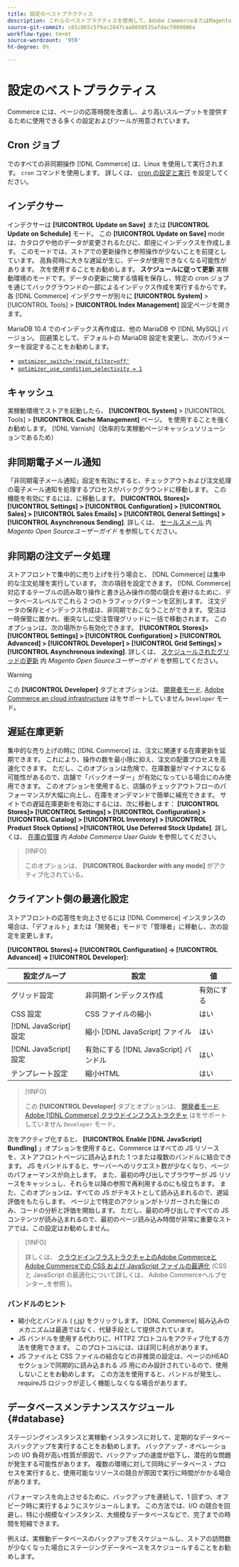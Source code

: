 ```yaml
---
title: 設定のベストプラクティス
description: これらのベストプラクティスを使用して、Adobe CommerceまたはMagento Open Sourceのデプロイメントの応答時間を最適化します。
source-git-commit: c65c065c5f9ac2847caa8898535afdacf089006a
workflow-type: tm+mt
source-wordcount: '959'
ht-degree: 0%

---
```



# 設定のベストプラクティス

Commerce には、ページの応答時間を改善し、より高いスループットを提供するために使用できる多くの設定およびツールが用意されています。

## Cron ジョブ

でのすべての非同期操作 [!DNL Commerce] は、Linux を使用して実行されます。 `cron` コマンドを使用します。 詳しくは、 [cron の設定と実行](https://devdocs.magento.com/guides/v2.4/config-guide/cli/config-cli-subcommands-cron.html) を設定してください。

## インデクサー

インデクサーは **[!UICONTROL Update on Save]** または **[!UICONTROL Update on Schedule]** モード。 この **[!UICONTROL Update on Save]** mode は、カタログや他のデータが変更されるたびに、即座にインデックスを作成します。 このモードでは、ストアでの更新操作と参照操作が少ないことを前提としています。 高負荷時に大きな遅延が生じ、データが使用できなくなる可能性があります。 次を使用することをお勧めします。 **スケジュールに従って更新** 実稼動環境のモードです。データの更新に関する情報を保存し、特定の cron ジョブを通じてバックグラウンドの一部によるインデックス作成を実行するからです。 各 [!DNL Commerce] インデクサーが別々に  **[!UICONTROL System]** > [!UICONTROL Tools] > **[!UICONTROL Index Management]** 設定ページを開きます。

MariaDB 10.4 でのインデックス再作成は、他の MariaDB や [!DNL MySQL] バージョン。 回避策として、デフォルトの MariaDB 設定を変更し、次のパラメーターを設定することをお勧めします。

* [`optimizer_switch='rowid_filter=off'`](https://mariadb.com/kb/en/optimizer-switch/)
* [`optimizer_use_condition_selectivity = 1`](https://mariadb.com/products/skysql/docs/reference/es/system-variables/optimizer_use_condition_selectivity/)

## キャッシュ

実稼動環境でストアを起動したら、 **[!UICONTROL System]** > [!UICONTROL Tools] > **[!UICONTROL Cache Management]** ページ。 を使用することを強くお勧めします。 [!DNL Varnish]（効率的な実稼動ページキャッシュソリューションであるため）

## 非同期電子メール通知

「非同期電子メール通知」設定を有効にすると、チェックアウトおよび注文処理の電子メール通知を処理するプロセスがバックグラウンドに移動します。 この機能を有効にするには、に移動します。 **[!UICONTROL Stores]> [!UICONTROL Settings] > [!UICONTROL Configuration] > [!UICONTROL Sales] > [!UICONTROL Sales Emails] > [!UICONTROL General Settings] >[!UICONTROL Asynchronous Sending]**. 詳しくは、 [セールスメール](https://docs.magento.com/user-guide/configuration/sales/sales-emails.html) 内 _Magento Open Sourceユーザーガイド_ を参照してください。

## 非同期の注文データ処理

ストアフロントで集中的に売り上げを行う場合と、 [!DNL Commerce] は集中的な注文処理を実行しています。 次の項目を設定できます。 [!DNL Commerce] 対応するテーブルの読み取り操作と書き込み操作の間の競合を避けるために、データベースレベルでこれら 2 つのトラフィックパターンを区別します。 注文データの保存とインデックス作成は、非同期でおこなうことができます。 受注は一時保管に置かれ、衝突なしに受注管理グリッドに一括で移動されます。 このオプションは、次の場所から有効化できます。 **[!UICONTROL Stores]> [!UICONTROL Settings] > [!UICONTROL Configuration] > [!UICONTROL Advanced] > [!UICONTROL Developer] > [!UICONTROL Grid Settings] >[!UICONTROL Asynchronous indexing]**. 詳しくは、 [スケジュールされたグリッドの更新](https://docs.magento.com/user-guide/sales/order-grid-updates-schedule.html) 内 _Magento Open Sourceユーザーガイド_ を参照してください。

>[!WARNING]
>
>この **[!UICONTROL Developer]** タブとオプションは、 [開発者モード](https://devdocs.magento.com/guides/v2.4/config-guide/cli/config-cli-subcommands-mode.html). [Adobe Commerce an cloud infrastructure](https://devdocs.magento.com/cloud/requirements/cloud-requirements.html#cloud-req-test) はをサポートしていません `Developer` モード。

## 遅延在庫更新

集中的な売り上げの時に [!DNL Commerce] は、注文に関連する在庫更新を延期できます。 これにより、操作の数を最小限に抑え、注文の配置プロセスを高速化できます。 ただし、このオプションは危険で、在庫数量がマイナスになる可能性があるので、店舗で「バックオーダー」が有効になっている場合にのみ使用できます。 このオプションを使用すると、店舗のチェックアウトフローのパフォーマンスが大幅に向上し、在庫をオンデマンドで簡単に補充できます。 サイトでの遅延在庫更新を有効にするには、次に移動します： **[!UICONTROL Stores]> [!UICONTROL Settings] > [!UICONTROL Configuration] > [!UICONTROL Catalog] > [!UICONTROL Inventory] > [!UICONTROL Product Stock Options] >[!UICONTROL Use Deferred Stock Update]**. 詳しくは、 [在庫の管理](https://docs.magento.com/user-guide/catalog/inventory.html) 内 _Adobe Commerce User Guide_ を参照してください。

>[!INFO]
>
>このオプションは、 **[!UICONTROL Backorder with any mode]** がアクティブ化されている。

## クライアント側の最適化設定

ストアフロントの応答性を向上させるには [!DNL Commerce] インスタンスの場合は、「デフォルト」または「開発者」モードで「管理者」に移動し、次の設定を変更します。

**[!UICONTROL Stores]-> [!UICONTROL Configuration] -> [!UICONTROL Advanced] -> [!UICONTROL Developer]:**

| 設定グループ | 設定 | 値 |
| ------------------- | -------------------------- | ------ |
| グリッド設定 | 非同期インデックス作成 | 有効にする |
| CSS 設定 | CSS ファイルの縮小 | はい |
| [!DNL JavaScript] 設定 | 縮小 [!DNL JavaScript] ファイル | はい |
| [!DNL JavaScript] 設定 | 有効にする [!DNL JavaScript] バンドル | はい |
| テンプレート設定 | 縮小HTML | はい |

>[!INFO]
>
>この **[!UICONTROL Developer]** タブとオプションは、 [開発者モード](https://devdocs.magento.com/guides/v2.4/config-guide/cli/config-cli-subcommands-mode.html). [Adobe [!DNL Commerce] クラウドインフラストラクチャ](https://devdocs.magento.com/cloud/requirements/cloud-requirements.html#cloud-req-test) はをサポートしていません `Developer` モード。

次をアクティブ化すると、 **[!UICONTROL Enable [!DNL JavaScript] Bundling]** 」オプションを使用すると、Commerce はすべての JS リソースを、ストアフロントページに読み込まれた 1 つまたは複数のバンドルに結合できます。 JS をバンドルすると、サーバーへのリクエスト数が少なくなり、ページのパフォーマンスが向上します。 また、最初の呼び出しでブラウザーが JS リソースをキャッシュし、それらを以降の参照で再利用するのにも役立ちます。 また、このオプションは、すべての JS がテキストとして読み込まれるので、遅延評価をもたらします。 ページ上で特定のアクションがトリガーされた後にのみ、コードの分析と評価を開始します。 ただし、最初の呼び出しですべての JS コンテンツが読み込まれるので、最初のページ読み込み時間が非常に重要なストアでは、この設定はお勧めしません。

>[!INFO]
>
>詳しくは、 [クラウドインフラストラクチャ上のAdobe CommerceとAdobe Commerceでの CSS および JavaScript ファイルの最適化](https://support.magento.com/hc/en-us/articles/360044482152) (CSS と JavaScript の最適化について詳しくは、 Adobe Commerceヘルプセンター_を参照 )。

### バンドルのヒント

* 縮小化とバンドル ( [r.js](https://requirejs.org/)) をクリックします。 [!DNL Commerce] 組み込みのメカニズムは最適ではなく、代替手段として提供されています。
* JS バンドルを使用する代わりに、HTTP2 プロトコルをアクティブ化する方法を使用できます。 このプロトコルには、ほぼ同じ利点があります。
* JS ファイルと CSS ファイルの結合などの非推奨の設定は、ページのHEADセクションで同期的に読み込まれる JS 用にのみ設計されているので、使用しないことをお勧めします。 この方法を使用すると、バンドルが発生し、requireJS ロジックが正しく機能しなくなる場合があります。

## データベースメンテナンススケジュール {#database}

ステージングインスタンスと実稼動インスタンスに対して、定期的なデータベースバックアップを実行することをお勧めします。 バックアップ・オペレーションの I/O 負荷が高い性質が原因で、バックアップの速度が低下し、潜在的な問題が発生する可能性があります。 複数の環境に対して同時にデータベース・プロセスを実行すると、使用可能なリソースの競合が原因で実行に時間がかかる場合があります。

パフォーマンスを向上させるために、バックアップを連続して、1 回ずつ、オフピーク時に実行するようにスケジュールします。 この方法では、I/O の競合を回避し、特に小規模なインスタンス、大規模なデータベースなどで、完了までの時間を短縮できます。

例えば、実稼動データベースのバックアップをスケジュールし、ストアの訪問数が少なくなった場合にステージングデータベースをスケジュールすることをお勧めします。
